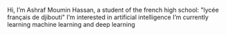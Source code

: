 Hi, I’m Ashraf Moumin Hassan, a student of the french high school: "lycée français de djibouti"
I’m interested in artificial intelligence
I’m currently learning machine learning and deep learning


<!---
Ashraf720/Ashraf720 is a ✨ special ✨ repository because its `README.md` (this file) appears on your GitHub profile.
You can click the Preview link to take a look at your changes.
--->
